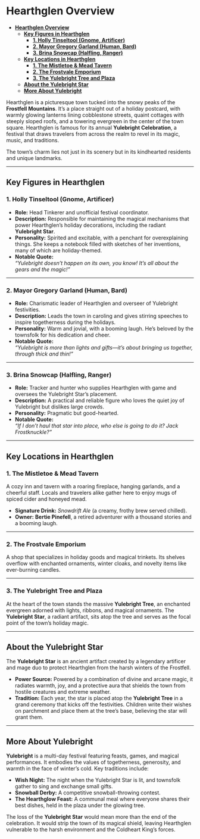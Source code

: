 # **Hearthglen Overview**

- [**Hearthglen Overview**](#hearthglen-overview)
  - [**Key Figures in Hearthglen**](#key-figures-in-hearthglen)
    - [**1. Holly Tinseltool (Gnome, Artificer)**](#1-holly-tinseltool-gnome-artificer)
    - [**2. Mayor Gregory Garland (Human, Bard)**](#2-mayor-gregory-garland-human-bard)
    - [**3. Brina Snowcap (Halfling, Ranger)**](#3-brina-snowcap-halfling-ranger)
  - [**Key Locations in Hearthglen**](#key-locations-in-hearthglen)
    - [**1. The Mistletoe \& Mead Tavern**](#1-the-mistletoe--mead-tavern)
    - [**2. The Frostvale Emporium**](#2-the-frostvale-emporium)
    - [**3. The Yulebright Tree and Plaza**](#3-the-yulebright-tree-and-plaza)
  - [**About the Yulebright Star**](#about-the-yulebright-star)
  - [**More About Yulebright**](#more-about-yulebright)



Hearthglen is a picturesque town tucked into the snowy peaks of the **Frostfell Mountains**. It’s a place straight out of a holiday postcard, with warmly glowing lanterns lining cobblestone streets, quaint cottages with steeply sloped roofs, and a towering evergreen in the center of the town square. Hearthglen is famous for its annual **Yulebright Celebration**, a festival that draws travelers from across the realm to revel in its magic, music, and traditions.

The town’s charm lies not just in its scenery but in its kindhearted residents and unique landmarks.

---

## **Key Figures in Hearthglen**

### **1. Holly Tinseltool (Gnome, Artificer)**
- **Role:** Head Tinkerer and unofficial festival coordinator.  
- **Description:** Responsible for maintaining the magical mechanisms that power Hearthglen’s holiday decorations, including the radiant **Yulebright Star**.  
- **Personality:** Spirited and excitable, with a penchant for overexplaining things. She keeps a notebook filled with sketches of her inventions, many of which are holiday-themed.  
- **Notable Quote:**  
  *“Yulebright doesn’t happen on its own, you know! It’s all about the gears and the magic!”*

---

### **2. Mayor Gregory Garland (Human, Bard)**
- **Role:** Charismatic leader of Hearthglen and overseer of Yulebright festivities.  
- **Description:** Leads the town in caroling and gives stirring speeches to inspire togetherness during the holidays.  
- **Personality:** Warm and jovial, with a booming laugh. He’s beloved by the townsfolk for his dedication and cheer.  
- **Notable Quote:**  
  *“Yulebright is more than lights and gifts—it’s about bringing us together, through thick and thin!”*

---

### **3. Brina Snowcap (Halfling, Ranger)**
- **Role:** Tracker and hunter who supplies Hearthglen with game and oversees the Yulebright Star’s placement.  
- **Description:** A practical and reliable figure who loves the quiet joy of Yulebright but dislikes large crowds.  
- **Personality:** Pragmatic but good-hearted.  
- **Notable Quote:**  
  *“If I don’t haul that star into place, who else is going to do it? Jack Frostknuckle?”*

---

## **Key Locations in Hearthglen**

### **1. The Mistletoe & Mead Tavern**
A cozy inn and tavern with a roaring fireplace, hanging garlands, and a cheerful staff. Locals and travelers alike gather here to enjoy mugs of spiced cider and honeyed mead.  
- **Signature Drink:** *Snowdrift Ale* (a creamy, frothy brew served chilled).  
- **Owner:** **Bertie Pinefell**, a retired adventurer with a thousand stories and a booming laugh.  

---

### **2. The Frostvale Emporium**
A shop that specializes in holiday goods and magical trinkets. Its shelves overflow with enchanted ornaments, winter cloaks, and novelty items like ever-burning candles.

---

### **3. The Yulebright Tree and Plaza**
At the heart of the town stands the massive **Yulebright Tree**, an enchanted evergreen adorned with lights, ribbons, and magical ornaments. The **Yulebright Star**, a radiant artifact, sits atop the tree and serves as the focal point of the town’s holiday magic.

---

## **About the Yulebright Star**

The **Yulebright Star** is an ancient artifact created by a legendary artificer and mage duo to protect Hearthglen from the harsh winters of the Frostfell.  
- **Power Source:** Powered by a combination of divine and arcane magic, it radiates warmth, joy, and a protective aura that shields the town from hostile creatures and extreme weather.  
- **Tradition:** Each year, the star is placed atop the **Yulebright Tree** in a grand ceremony that kicks off the festivities. Children write their wishes on parchment and place them at the tree’s base, believing the star will grant them.

---

## **More About Yulebright**

**Yulebright** is a multi-day festival featuring feasts, games, and magical performances. It embodies the values of togetherness, generosity, and warmth in the face of winter’s cold. Key traditions include:  

- **Wish Night:** The night when the Yulebright Star is lit, and townsfolk gather to sing and exchange small gifts.  
- **Snowball Derby:** A competitive snowball-throwing contest.  
- **The Hearthglow Feast:** A communal meal where everyone shares their best dishes, held in the plaza under the glowing tree.  

The loss of the **Yulebright Star** would mean more than the end of the celebration. It would strip the town of its magical shield, leaving Hearthglen vulnerable to the harsh environment and the Coldheart King’s forces.
